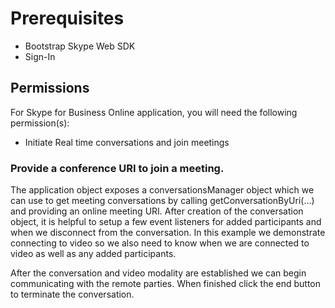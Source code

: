 # Prerequisites
- Bootstrap Skype Web SDK
- Sign-In

## Permissions

For Skype for Business Online application, you will need the following permission(s):
- Initiate Real time conversations and join meetings

### Provide a conference URI to join a meeting.
        
The application object exposes a conversationsManager object which we can use to get meeting conversations by calling getConversationByUri(...) and providing an online meeting URI.  After creation of the conversation object, it is helpful to setup a few event listeners for added participants and when we disconnect from the conversation.  In this example we demonstrate connecting to video so we also need to know when we are connected to video as well as any added participants.

After the conversation and video modality are established we can begin communicating with the remote parties.  When finished click the end button to terminate the conversation.